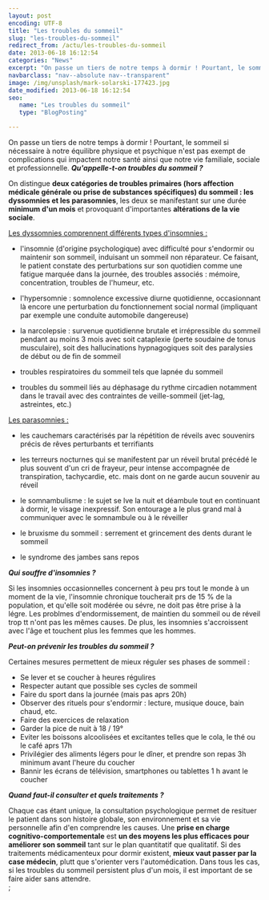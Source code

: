 ```yaml
---
layout: post
encoding: UTF-8
title: "Les troubles du sommeil"
slug: "les-troubles-du-sommeil"
redirect_from: /actu/les-troubles-du-sommeil
date: 2013-06-18 16:12:54
categories: "News"
excerpt: "On passe un tiers de notre temps à dormir ! Pourtant, le sommeil si nécessaire à notre équilibre physique et psychique n'est pas exempt de complications qui impactent notre santé ainsi que notre vie familiale, sociale et professionnelle."
navbarclass: "nav--absolute nav--transparent"
image: /img/unsplash/mark-solarski-177423.jpg
date_modified: 2013-06-18 16:12:54
seo:
   name: "Les troubles du sommeil"
   type: "BlogPosting"

---
```

On passe un tiers de notre temps à dormir ! Pourtant, le sommeil si nécessaire à notre équilibre physique et psychique n'est pas exempt de complications qui impactent notre santé ainsi que notre vie familiale, sociale et professionnelle.
 _**Qu'appelle-t-on troubles du sommeil ?**_  
  
On distingue **deux catégories de troubles primaires (hors affection médicale générale ou prise de substances spécifiques) du sommeil : les dyssomnies et les parasomnies**, les deux se manifestant sur une durée **minimum d'un mois** et provoquant d'importantes **altérations de la vie sociale**.  
  
<u>Les dyssomnies comprennent différents types d'insomnies :</u>  
  
- l'insomnie (d'origine psychologique) avec difficulté pour s'endormir ou maintenir son sommeil, induisant un sommeil non réparateur. Ce faisant, le patient constate des perturbations sur son quotidien comme une fatigue marquée dans la journée, des troubles associés : mémoire, concentration, troubles de l'humeur, etc.

- l'hypersomnie : somnolence excessive diurne quotidienne, occasionnant là encore une perturbation du fonctionnement social normal (impliquant par exemple une conduite automobile dangereuse)

- la narcolepsie : survenue quotidienne brutale et irrépressible du sommeil pendant au moins 3 mois avec soit cataplexie (perte soudaine de tonus musculaire), soit des hallucinations hypnagogiques soit des paralysies de début ou de fin de sommeil

- troubles respiratoires du sommeil tels que lapnée du sommeil

- troubles du sommeil liés au déphasage du rythme circadien notamment dans le travail avec des contraintes de veille-sommeil (jet-lag, astreintes, etc.)

<u>Les parasomnies :</u>  
  
- les cauchemars caractérisés par la répétition de réveils avec souvenirs précis de rêves perturbants et terrifiants

- les terreurs nocturnes qui se manifestent par un réveil brutal précédé le plus souvent d'un cri de frayeur, peur intense accompagnée de transpiration, tachycardie, etc. mais dont on ne garde aucun souvenir au réveil

- le somnambulisme : le sujet se lve la nuit et déambule tout en continuant à dormir, le visage inexpressif. Son entourage a le plus grand mal à communiquer avec le somnambule ou à le réveiller

- le bruxisme du sommeil : serrement et grincement des dents durant le sommeil

- le syndrome des jambes sans repos

  
 _**Qui souffre d'insomnies ?**_  
  
Si les insomnies occasionnelles concernent à peu prs tout le monde à un moment de la vie, l'insomnie chronique toucherait prs de 15 % de la population, et qu'elle soit modérée ou sévre, ne doit pas être prise à la légre. Les problmes d'endormissement, de maintien du sommeil ou de réveil trop tt n'ont pas les mêmes causes. De plus, les insomnies s'accroissent avec l'âge et touchent plus les femmes que les hommes.   
  
 _**Peut-on prévenir les troubles du sommeil ?**_  
  
Certaines mesures permettent de mieux réguler ses phases de sommeil :  
  
- Se lever et se coucher à heures régulires
- Respecter autant que possible ses cycles de sommeil
- Faire du sport dans la journée (mais pas aprs 20h)
- Observer des rituels pour s'endormir : lecture, musique douce, bain chaud, etc.
- Faire des exercices de relaxation
- Garder la pice de nuit à 18 / 19°
- Eviter les boissons alcoolisées et excitantes telles que le cola, le thé ou le café aprs 17h
- Privilégier des aliments légers pour le dîner, et prendre son repas 3h minimum avant l'heure du coucher
- Bannir les écrans de télévision, smartphones ou tablettes 1 h avant le coucher

  
_**Quand faut-il consulter et quels traitements ?**_  
  
Chaque cas étant unique, la consultation psychologique permet de resituer le patient dans son histoire globale, son environnement et sa vie personnelle afin d'en comprendre les causes. Une **prise en charge cognitivo-comportementale** est **un des moyens les plus efficaces pour améliorer son sommeil** tant sur le plan quantitatif que qualitatif. Si des traitements médicamenteux pour dormir existent, **mieux vaut passer par la case médecin**, plutt que s'orienter vers l'automédication. Dans tous les cas, si les troubles du sommeil persistent plus d'un mois, il est important de se faire aider sans attendre.  
  ;